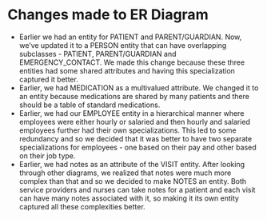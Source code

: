# Changes made to ER Diagram 
* Earlier we had an entity for PATIENT and PARENT/GUARDIAN. Now, we’ve updated it to a PERSON entity that can have overlapping subclasses - PATIENT, PARENT/GUARDIAN and EMERGENCY_CONTACT. We made this change because these three entities had some shared attributes and having this specialization captured it better. 
* Earlier, we had MEDICATION as a multivalued attribute. We changed it to an entity because medications are shared by many patients and there should be a table of standard medications.
* Earlier, we had our EMPLOYEE entity in a hierarchical manner where employees were either hourly or salaried and then hourly and salaried employees further had their own specializations. This led to some redundancy and so we decided that it was better to have two separate specializations for employees - one based on their pay and other based on their job type. 
* Earlier, we had notes as an attribute of the VISIT entity. After looking through other diagrams, we realized that notes were much more complex than that and so we decided to make NOTES an entity. Both service providers and nurses can take notes for a patient and each visit can have many notes associated with it, so making it its own entity captured all these complexities better. 

